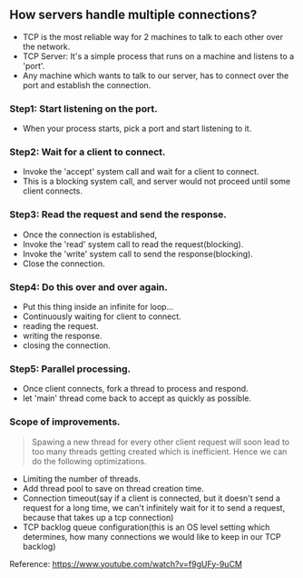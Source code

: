 ## How servers handle multiple connections?

-   TCP is the most reliable way for 2 machines to talk to each other over the network.
-   TCP Server: It's a simple process that runs on a machine and listens to a 'port'.
-   Any machine which wants to talk to our server, has to connect over the port and establish the connection.

### Step1: Start listening on the port.

-   When your process starts, pick a port and start listening to it.

### Step2: Wait for a client to connect.

-   Invoke the 'accept' system call and wait for a client to connect.
-   This is a blocking system call, and server would not proceed until some client connects.

### Step3: Read the request and send the response.

-   Once the connection is established,
-   Invoke the 'read' system call to read the request(blocking).
-   Invoke the 'write' system call to send the response(blocking).
-   Close the connection.

### Step4: Do this over and over again.

-   Put this thing inside an infinite for loop...
-   Continuously waiting for client to connect.
-   reading the request.
-   writing the response.
-   closing the connection.

### Step5: Parallel processing.

-   Once client connects, fork a thread to process and respond.
-   let 'main' thread come back to accept as quickly as possible.

### Scope of improvements.

> Spawing a new thread for every other client request will soon lead to too many threads getting created which is inefficient. Hence we can do the following optimizations.

-   Limiting the number of threads.
-   Add thread pool to save on thread creation time.
-   Connection timeout(say if a client is connected, but it doesn't send a request for a long time, we can't infinitely wait for it to send a request, because that takes up a tcp connection)
-   TCP backlog queue configuration(this is an OS level setting which determines, how many connections we would like to keep in our TCP backlog)

Reference: https://www.youtube.com/watch?v=f9gUFy-9uCM
